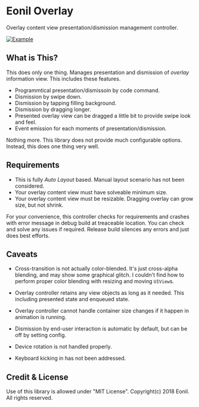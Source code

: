 #  Eonil Overlay

Overlay content view presentation/dismission management controller.

[![Example](http://img.youtube.com/vi/P0Ip-lpKDms/0.jpg)](http://www.youtube.com/watch?v=P0Ip-lpKDms "OverlayExample")

What is This?
----------------
This does only one thing. Manages presentation and dismission of *overlay* information view.
This includes these features.

- Programmtical presentation/dismissoin by code command.
- Dismission by swipe down.
- Dismission by tapping filling background.
- Dismission by dragging longer.
- Presented overlay view can be dragged a little bit to provide swipe look and feel.
- Event emission for each moments of presentation/dismission.

Nothing more. This library does not provide much configurable options. Instead, this does one thing very well.

Requirements
-----------------
- This is fully *Auto Layout* based. Manual layout scenario has not been considered.
- Your overlay content view must have solveable minimum size.
- Your overlay content view must be resizable. Dragging overlay can grow size, but not shrink.

For your convenience, this controller checks for requirements and crashes with error message
in debug build at treaceable location. You can check and solve any issues if required. Release build
silences any errors and just does best efforts.

Caveats
----------
- Cross-transition is not actually color-blended. It's just cross-alpha blending, and may show some graphical
  glitch. I couldn't find how to perform proper color blending with resizing and moving `UIView`s. 

- Overlay controller retains any view objects as long as it needed. This including presented state and enqueued
  state.
  
- Overlay controller cannot handle container size changes if it happen in animation is running.

- Dismission by end-user interaction is automatic by default, but can be off by setting config.

- Device rotation is not handled properly. 

- Keyboard kicking in has not been addressed.



Credit & License
--------------------
Use of this library is allowed under "MIT License".
Copyright(c) 2018 Eonil. All rights reserved.
